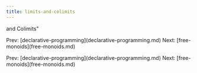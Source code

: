 ```yaml
---
title: limits-and-colimits
---
```


and Colimits\"

Prev:
\[declarative-programming](declarative-programming.md)
Next: \[free-monoids](free-monoids.md)

Prev:
\[declarative-programming](declarative-programming.md)
Next: \[free-monoids](free-monoids.md)
